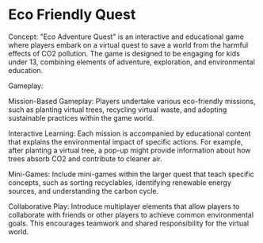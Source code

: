 # Eco Friendly Quest
Concept:
"Eco Adventure Quest" is an interactive and educational game where players embark on a virtual quest to save a world from the harmful effects of CO2 pollution. The game is designed to be engaging for kids under 13, combining elements of adventure, exploration, and environmental education.

Gameplay:

Mission-Based Gameplay: Players undertake various eco-friendly missions, such as planting virtual trees, recycling virtual waste, and adopting sustainable practices within the game world.

Interactive Learning: Each mission is accompanied by educational content that explains the environmental impact of specific actions. For example, after planting a virtual tree, a pop-up might provide information about how trees absorb CO2 and contribute to cleaner air.

Mini-Games: Include mini-games within the larger quest that teach specific concepts, such as sorting recyclables, identifying renewable energy sources, and understanding the carbon cycle.

Collaborative Play: Introduce multiplayer elements that allow players to collaborate with friends or other players to achieve common environmental goals. This encourages teamwork and shared responsibility for the virtual world.